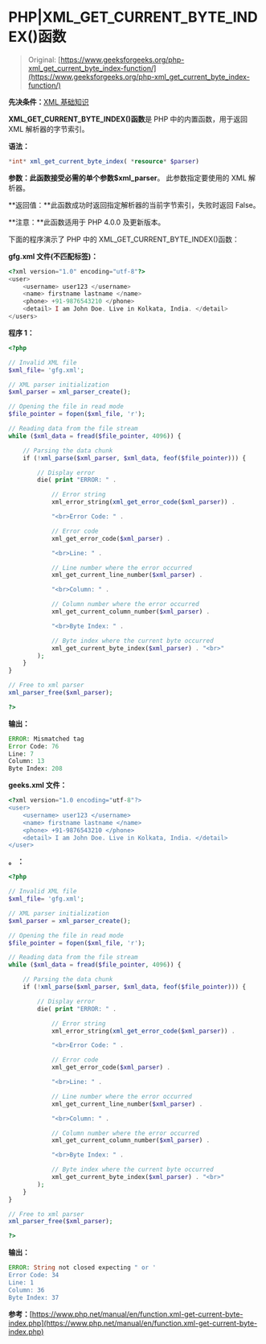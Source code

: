 # PHP|XML_GET_CURRENT_BYTE_INDEX()函数

> Original: [https://www.geeksforgeeks.org/php-xml_get_current_byte_index-function/](https://www.geeksforgeeks.org/php-xml_get_current_byte_index-function/)

**先决条件：**[XML 基础知识](https://www.geeksforgeeks.org/xml-basics/)

**XML_GET_CURRENT_BYTE_INDEX()函数**是 PHP 中的内置函数，用于返回 XML 解析器的字节索引。

**语法：**

```php
*int* xml_get_current_byte_index( *resource* $parser)
```

**参数：**此函数接受必需的单个参数**$xml_parser**。 此参数指定要使用的 XML 解析器。

**返回值：**此函数成功时返回指定解析器的当前字节索引，失败时返回 False。

**注意：**此函数适用于 PHP 4.0.0 及更新版本。

下面的程序演示了 PHP 中的 XML_GET_CURRENT_BYTE_INDEX()函数：

**gfg.xml 文件(不匹配标签)：**

```php
<?xml version="1.0" encoding="utf-8"?>
<user>
    <username> user123 </username>
    <name> firstname lastname </name>
    <phone> +91-9876543210 </phone>
    <detail> I am John Doe. Live in Kolkata, India. </detail>
</users>
```

**程序 1：**

```php
<?php

// Invalid XML file
$xml_file= 'gfg.xml';

// XML parser initialization
$xml_parser = xml_parser_create();

// Opening the file in read mode
$file_pointer = fopen($xml_file, 'r');

// Reading data from the file stream
while ($xml_data = fread($file_pointer, 4096)) {

    // Parsing the data chunk
    if (!xml_parse($xml_parser, $xml_data, feof($file_pointer))) {

        // Display error 
        die( print "ERROR: " . 

            // Error string
            xml_error_string(xml_get_error_code($xml_parser)) . 

            "<br>Error Code: " . 

            // Error code
            xml_get_error_code($xml_parser) . 

            "<br>Line: " . 

            // Line number where the error occurred    
            xml_get_current_line_number($xml_parser) . 

            "<br>Column: " . 

            // Column number where the error occurred    
            xml_get_current_column_number($xml_parser) . 

            "<br>Byte Index: " . 

            // Byte index where the current byte occurred
            xml_get_current_byte_index($xml_parser) . "<br>"
        );
    }
}

// Free to xml parser
xml_parser_free($xml_parser);

?>
```

**输出：**

```php
ERROR: Mismatched tag
Error Code: 76
Line: 7
Column: 13
Byte Index: 208

```

**geeks.xml 文件：**

```php
<?xml version="1.0 encoding="utf-8"?>
<user>
    <username> user123 </username>
    <name> firstname lastname </name>
    <phone> +91-9876543210 </phone>
    <detail> I am John Doe. Live in Kolkata, India. </detail>
</user>
```

**。 ：**

```php
<?php

// Invalid XML file
$xml_file= 'gfg.xml';

// XML parser initialization
$xml_parser = xml_parser_create();

// Opening the file in read mode
$file_pointer = fopen($xml_file, 'r');

// Reading data from the file stream
while ($xml_data = fread($file_pointer, 4096)) {

    // Parsing the data chunk
    if (!xml_parse($xml_parser, $xml_data, feof($file_pointer))) {

        // Display error 
        die( print "ERROR: " . 

            // Error string
            xml_error_string(xml_get_error_code($xml_parser)) . 

            "<br>Error Code: " . 

            // Error code
            xml_get_error_code($xml_parser) . 

            "<br>Line: " . 

            // Line number where the error occurred    
            xml_get_current_line_number($xml_parser) . 

            "<br>Column: " . 

            // Column number where the error occurred    
            xml_get_current_column_number($xml_parser) . 

            "<br>Byte Index: " . 

            // Byte index where the current byte occurred
            xml_get_current_byte_index($xml_parser) . "<br>"
        );
    }
}

// Free to xml parser
xml_parser_free($xml_parser);

?>
```

**输出：**

```php
ERROR: String not closed expecting " or '
Error Code: 34
Line: 1
Column: 36
Byte Index: 37

```

**参考：**[https://www.php.net/manual/en/function.xml-get-current-byte-index.php](https://www.php.net/manual/en/function.xml-get-current-byte-index.php)